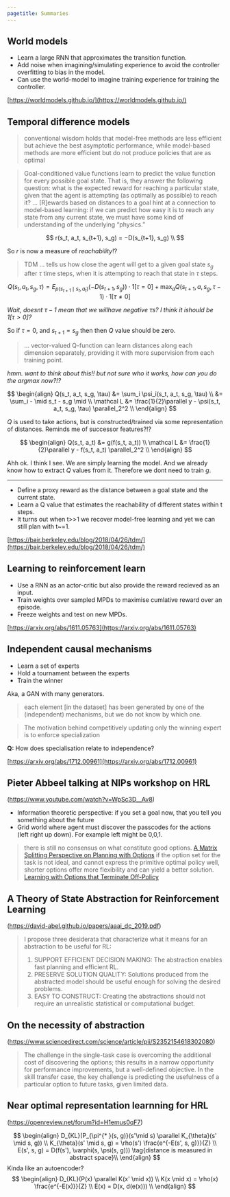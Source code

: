 ```yaml
---
pagetitle: Summaries
---
```

<div>

## World models

- Learn a large RNN that approximates the transition function.
- Add noise when imagining/simulating experience to avoid the controller overfitting to bias in the model.
- Can use the world-model to imagine training experience for training the controller.

[https://worldmodels.github.io/](https://worldmodels.github.io/)

## Temporal difference models

> conventional wisdom holds that model-free methods are less efficient but achieve the best asymptotic performance, while model-based methods are more efficient but do not produce policies that are as optimal

> Goal-conditioned value functions learn to predict the value function for every possible goal state. That is, they answer the following question: what is the expected reward for reaching a particular state, given that the agent is attempting (as optimally as possible) to reach it? ... [R]ewards based on distances to a goal hint at a connection to model-based learning: if we can predict how easy it is to reach any state from any current state, we must have some kind of understanding of the underlying
“physics.”

$$
r(s_t, a_t, s_{t+1}, s_g) = −D(s_{t+1}, s_g) \\
$$


So $r$ is now a measure of _reachability_!?

> TDM ... tells us how close the agent will get to a given goal state $s_g$ after $τ$ time steps, when it is attempting to reach that state in $τ$ steps.

$$
Q(s_t, a_t, s_g, \tau) = E_{p(s_{t+1}\mid s_t, a_t)}(-D(s_{t+1}, s_g)) \cdot1[\tau =0] + \text{max}_a Q(s_{t+1}, a, s_g, \tau-1)\cdot1[\tau \neq0]
$$

_Wait, doesnt $\tau -1$ mean that we willhave negative $\tau$s? I think it ishould be $1[\tau>0]$?_

So if $\tau=0$, and $s_{t+1} = s_g$ then then $Q$ value should be zero.

> ... vector-valued Q-function can learn distances along each dimension separately, providing it with more supervision from each training point.

_hmm. want to think about this!! but not sure who it works, how can you do the argmax now?!?_

$$
\begin{align}
Q(s_t, a_t, s_g, \tau) &= \sum_i \psi_i(s_t, a_t, s_g, \tau) \\
&=  \sum_i - \mid s_t - s_g \mid \\
\mathcal L &= \frac{1}{2}\parallel y - \psi(s_t, a_t, s_g, \tau) \parallel_2^2 \\
\end{align}
$$

$Q$ is used to take actions, but is constructed/trained via some representation of distances. Reminds me of successor features?!?

$$
\begin{align}
Q(s_t, a_t) &= g(f(s_t, a_t)) \\
\mathcal L &= \frac{1}{2}\parallel y - f(s_t, a_t) \parallel_2^2 \\
\end{align}
$$

Ahh ok. I think I see. We are simply learning the model. And we already know how to extract $Q$ values from it. Therefore we dont need to train $g$.

***

- Define a proxy reward as the distance between a goal state and the current state.
- Learn a Q value that estimates the reachability of different states within t steps.
- It turns out when t>>1 we recover model-free learning and yet we can still plan with t~=1.

[https://bair.berkeley.edu/blog/2018/04/26/tdm/](https://bair.berkeley.edu/blog/2018/04/26/tdm/)

## Learning to reinforcement learn

- Use a RNN as an actor-critic but also provide the reward recieved as an input.
- Train weights over sampled MPDs to maximise cumlative reward over an episode.
- Freeze weights and test on new MPDs.

[https://arxiv.org/abs/1611.05763](https://arxiv.org/abs/1611.05763)

## Independent causal mechanisms

- Learn a set of experts
- Hold a tournament between the experts
- Train the winner

Aka, a GAN with many generators.

> each element [in the dataset] has been generated by one of the (independent) mechanisms, but we do not know by which one.

> The motivation behind competitively updating only the winning expert is to enforce specialization

__Q:__ How does specialisation relate to independence?

[https://arxiv.org/abs/1712.00961](https://arxiv.org/abs/1712.00961)

## Pieter Abbeel talking at NIPs workshop on HRL
(https://www.youtube.com/watch?v=WpSc3D__Av8)

- Information theoretic perspective: if you set a goal now, that you tell you something about the future
- Grid world where agent must discover the passcodes for the actions (left right up down). For example left might be 0,0,1.


> there is still no consensus on what constitute good options. [A Matrix Splitting Perspective on Planning with Options](https://arxiv.org/pdf/1612.00916.pdf)
> if the option set for the task is not ideal, and cannot express the primitive optimal policy well, shorter options offer more flexibility and can yield a better solution. [Learning with Options that Terminate Off-Policy](https://arxiv.org/pdf/1711.03817.pdf)


## A Theory of State Abstraction for Reinforcement Learning
(https://david-abel.github.io/papers/aaai_dc_2019.pdf)

> I propose three desiderata that characterize what it means for an abstraction to be useful for RL:
> 1. SUPPORT EFFICIENT DECISION MAKING: The abstraction enables fast planning and efficient RL.
> 2. PRESERVE SOLUTION QUALITY: Solutions produced from the abstracted model should be useful enough for solving the desired problems.
> 3. EASY TO CONSTRUCT: Creating the abstractions should not require an unrealistic statistical or computational budget.


## On the necessity of abstraction
(https://www.sciencedirect.com/science/article/pii/S2352154618302080)

> The challenge in the single-task case is overcoming the additional cost of discovering the options; this results in a narrow opportunity for performance improvements, but a well-defined objective. In the skill transfer case, the key challenge is predicting the usefulness of a particular option to future tasks, given limited data.

## Near optimal representation learnning for HRL
(https://openreview.net/forum?id=H1emus0qF7)


$$
\begin{align}
D_{KL}(P_{\pi^{* }(s, g)}(s'\mid s) \parallel K_{\theta}(s' \mid s, g)) \\
K_{\theta}(s' \mid s, g) = \rho(s') \frac{e^{-E(s', s, g)}}{Z} \\
E(s', s, g) = D(f(s'), \varphi(s, \psi(s, g))) \tag{distance is measured in abstract space}\\
\end{align}
$$
Kinda like an autoencoder?
$$
\begin{align}
D_{KL}(P(x) \parallel K(x' \mid x)) \\
K(x \mid x) = \rho(x) \frac{e^{-E(x)}}{Z} \\
E(x) = D(x, d(e(x))) \\
\end{align}
$$


</div>
